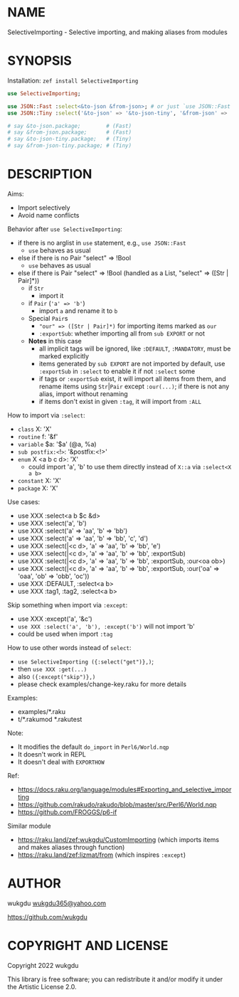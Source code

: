 NAME
====

SelectiveImporting - Selective importing, and making aliases from modules

SYNOPSIS
========

Installation: `zef install SelectiveImporting`

```raku
use SelectiveImporting;

use JSON::Fast :select<&to-json &from-json>; # or just `use JSON::Fast`
use JSON::Tiny :select('&to-json' => '&to-json-tiny', '&from-json' => '&from-json-tiny');

# say &to-json.package;        # (Fast)
# say &from-json.package;      # (Fast)
# say &to-json-tiny.package;   # (Tiny)
# say &from-json-tiny.package; # (Tiny)
```

DESCRIPTION
===========

Aims:
  * Import selectively
  * Avoid name conflicts

Behavior after `use SelectiveImporting`:
  * if there is no arglist in `use` statement, e.g., `use JSON::Fast`
    * `use` behaves as usual
  * else if there is no Pair "select" => !Bool
    * `use` behaves as usual
  * else if there is Pair "select" => !Bool (handled as a List, "select" => ([Str | Pair]*))
    * if `Str`
      * import it
    * if `Pair` (`'a' => 'b'`)
      * import `a` and rename it to `b`
    * Special `Pair`s
      * `"our" => ([Str | Pair]*)` for importing items marked as `our`
      * `:exportSub`: whether importing all from `sub EXPORT` or not
    * **Notes** in this case
      * all implicit tags will be ignored, like `:DEFAULT`, `:MANDATORY`, must be marked explicitly
      * items generated by `sub EXPORT` are not imported by default, use `:exportSub` in `:select` to enable it if not `:select` some
      * if tags or `:exportSub` exist, it will import all items from them, and rename items using `Str`|`Pair` except `:our(...)`; if there is not any alias, import without renaming
      * if items don't exist in given `:tag`, it will import from `:ALL`

How to import via `:select`:
  * `class` X: 'X'
  * `routine` f: '&f'
  * `variable` \$a: '$a' (@a, %a)
  * `sub postfix:<`!`>`: '&postfix:<!>'
  * `enum` X \<a b c d\>: 'X'
    * could import 'a', 'b' to use them directly instead of `X::a` via `:select<X a b>`
  * `constant` X: 'X'
  * `package` X: 'X'

Use cases:
  * use XXX :select\<a b \$c \&d\>
  * use XXX :select('a', 'b')
  * use XXX :select('a' => 'aa', 'b' => 'bb')
  * use XXX :select('a' => 'aa', 'b' => 'bb', 'c', 'd')
  * use XXX :select(|\<c d\>, 'a' => 'aa', 'b' => 'bb', 'e')
  * use XXX :select(|\<c d\>, 'a' => 'aa', 'b' => 'bb', :exportSub)
  * use XXX :select(|\<c d\>, 'a' => 'aa', 'b' => 'bb', :exportSub, :our\<oa ob\>)
  * use XXX :select(|\<c d\>, 'a' => 'aa', 'b' => 'bb', :exportSub, :our('oa' => 'oaa', 'ob' => 'obb', 'oc'))
  * use XXX :DEFAULT, :select\<a b\>
  * use XXX :tag1, :tag2, :select\<a b\>

Skip something when import via `:except`:
  * use XXX :except('a', '&c')
  * `use XXX :select('a', 'b'), :except('b')` will not import 'b'
  * could be used when import `:tag`

How to use other words instead of `select`:
  * `use SelectiveImporting ({:select("get")},)`;
  * then `use XXX :get(...)`
  * also `({:except("skip")},)`
  * please check examples/change-key.raku for more details

Examples:
  * examples/*.raku
  * t/*.rakumod *.rakutest

Note:
  * It modifies the default `do_import` in `Perl6/World.nqp`
  * It doesn't work in REPL
  * It doesn't deal with `EXPORTHOW`

Ref:
  * https://docs.raku.org/language/modules#Exporting_and_selective_importing
  * https://github.com/rakudo/rakudo/blob/master/src/Perl6/World.nqp
  * https://github.com/FROGGS/p6-if

Similar module
  * https://raku.land/zef:wukgdu/CustomImporting (which imports items and makes aliases through function)
  * https://raku.land/zef:lizmat/from (which inspires `:except`)

AUTHOR
======

wukgdu <wukgdu365@yahoo.com>

https://github.com/wukgdu

COPYRIGHT AND LICENSE
=====================

Copyright 2022 wukgdu

This library is free software; you can redistribute it and/or modify it under the Artistic License 2.0.

